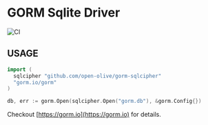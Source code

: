 # GORM Sqlite Driver

![CI](https://github.com/go-gorm/sqlite/workflows/CI/badge.svg)

## USAGE

```go
import (
  sqlcipher "github.com/open-olive/gorm-sqlcipher"
  "gorm.io/gorm"
)

db, err := gorm.Open(sqlcipher.Open("gorm.db"), &gorm.Config{})
```

Checkout [https://gorm.io](https://gorm.io) for details.
